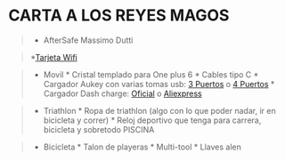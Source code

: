 # CARTA A LOS REYES MAGOS

>* AfterSafe Massimo Dutti

>*[Tarjeta Wifi](https://www.amazon.com/Intel-Wireless-AC-802-11ac-Wi-Fi-Bluetooth/dp/B00STV5UKW/ref=as_li_ss_tl?ie=UTF8&qid=1503392120&sr=8-1&keywords=Intel+Dual+Band+Wireless-AC+7265&linkCode=sl1&tag=designireland-20&linkId=bf7fb25043df78bce54fb97fe2d8d1cd)


>* Movil
	* Cristal templado para One plus 6
	* Cables tipo C
	* Cargador Aukey con varias tomas usb: [3 Puertos](https://www.amazon.es/dp/B00TD3Y4X4?aaxitk=n6vKc9fTlLF-Fe9RkdJrQw&pd_rd_i=B00TD3Y4X4&pf_rd_m=A1AT7YVPFBWXBL&pf_rd_p=b4a87efe-46df-474d-b505-3bf1bb51624b&pf_rd_s=desktop-sx-top-slot&pf_rd_t=301&pf_rd_i=cargadores+varios+usb&hsa_cr_id=2250890840402&sb-ci-n=productDescription&sb-ci-v=AUKEY%20Cargador%20USB%20de%20Pared%20con%203%20Puertos%20USB%2030W%20%2F%206A%20con%20Tecnolog%C3%ADa%20AiPower%20Una%20Corriente%20M%C3%A1xima%20de%202%2C4A%20Cargador%20M%C3%B3vil%20para%20iPhone%20X%20%2F%208%20%2F%208%20Plus%2C%20iPad%20Air%20%2F%20Pro%2C%20Samsung%2C%20HTC%2C%20LG%2C%20Nexus%20y%20m%C3%A1s) o [4 Puertos](https://www.amazon.es/AUKEY-Cargador-Tecnolog%C3%ADa-Tabletas-Dispositivos/dp/B00TD3Y4ZM)
	* Cargador Dash charge: [Oficial](https://www.oneplus.com/es/oneplus-fast-charge-power-bundle) o [Aliexpress](https://es.aliexpress.com/store/product/Original-OnePlus-5-charger-dash-charger-OnePlus-3-3T-charger-EU-5V4A-fast-quick-charge-Adapter/1434006_32826010063.html?spm=a219c.search0104.3.2.45bb1304Jr2lt8&ws_ab_test=searchweb0_0,searchweb201602_2_10065_10068_10547_319_10891_317_10548_10696_10924_453_10084_454_10083_10927_10618_10920_10921_10922_10307_10820_10301_10821_10303_537_536_10059_10884_10887_100031_321_322_10103_5727015_5727515-5727015,searchweb201603_51,ppcSwitch_0&algo_expid=ad746d82-c118-411d-bf62-801b90c3f3ae-0&algo_pvid=ad746d82-c118-411d-bf62-801b90c3f3ae)

>* Triathlon
	* Ropa de triathlon (algo con lo que poder nadar, ir en bicicleta y correr)
	* Reloj deportivo que tenga para carrera, bicicleta y sobretodo PISCINA 
	
>* Bicicleta
	* Talon de playeras
	* Multi-tool
	* Llaves alen